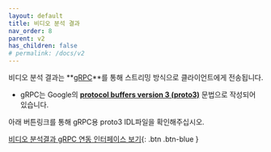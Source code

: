 ```yaml
---
layout: default
title: 비디오 분석 결과
nav_order: 8
parent: v2
has_children: false
# permalink: /docs/v2
---
```



비디오 분석 결과는 **[gRPC](https://grpc.io/docs/what-is-grpc/introduction/)**를 통해 스트리밍 방식으로 클라이언트에게 전송됩니다.

 - gRPC는 Google의 **[protocol buffers version 3 (proto3)](https://developers.google.com/protocol-buffers/docs/proto3)** 문법으로 작성되어 있습니다.

아래 버튼링크를 통해 gRPC용 proto3 IDL파일을 확인해주십시오.

[비디오 분석결과 gRPC 연동 인터페이스 보기](https://github.com/nextk-developer/NKProtobuf/blob/main/proto/sendMetadata.proto){: .btn .btn-blue }